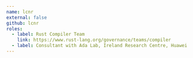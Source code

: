 ```yaml
---
name: lcnr
external: false
github: lcnr
roles:
  - label: Rust Compiler Team
    link: https://www.rust-lang.org/governance/teams/compiler
  - label: Consultant with Ada Lab, Ireland Research Centre, Huawei
---
```

